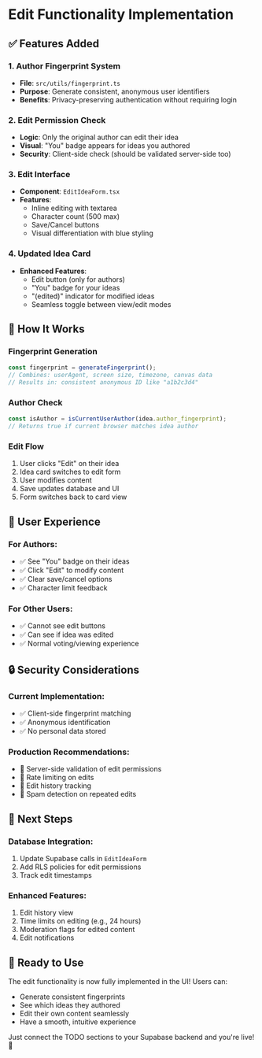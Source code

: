 # Edit Functionality Implementation

## ✅ Features Added

### 1. Author Fingerprint System
- **File**: `src/utils/fingerprint.ts`
- **Purpose**: Generate consistent, anonymous user identifiers
- **Benefits**: Privacy-preserving authentication without requiring login

### 2. Edit Permission Check
- **Logic**: Only the original author can edit their idea
- **Visual**: "You" badge appears for ideas you authored
- **Security**: Client-side check (should be validated server-side too)

### 3. Edit Interface
- **Component**: `EditIdeaForm.tsx`
- **Features**:
  - Inline editing with textarea
  - Character count (500 max)
  - Save/Cancel buttons
  - Visual differentiation with blue styling

### 4. Updated Idea Card
- **Enhanced Features**:
  - Edit button (only for authors)
  - "You" badge for your ideas
  - "(edited)" indicator for modified ideas
  - Seamless toggle between view/edit modes

## 🔧 How It Works

### Fingerprint Generation
```typescript
const fingerprint = generateFingerprint();
// Combines: userAgent, screen size, timezone, canvas data
// Results in: consistent anonymous ID like "a1b2c3d4"
```

### Author Check
```typescript
const isAuthor = isCurrentUserAuthor(idea.author_fingerprint);
// Returns true if current browser matches idea author
```

### Edit Flow
1. User clicks "Edit" on their idea
2. Idea card switches to edit form
3. User modifies content
4. Save updates database and UI
5. Form switches back to card view

## 🎯 User Experience

### For Authors:
- ✅ See "You" badge on their ideas
- ✅ Click "Edit" to modify content
- ✅ Clear save/cancel options
- ✅ Character limit feedback

### For Other Users:
- ✅ Cannot see edit buttons
- ✅ Can see if idea was edited
- ✅ Normal voting/viewing experience

## 🔒 Security Considerations

### Current Implementation:
- ✅ Client-side fingerprint matching
- ✅ Anonymous identification
- ✅ No personal data stored

### Production Recommendations:
- 🔲 Server-side validation of edit permissions
- 🔲 Rate limiting on edits
- 🔲 Edit history tracking
- 🔲 Spam detection on repeated edits

## 📝 Next Steps

### Database Integration:
1. Update Supabase calls in `EditIdeaForm`
2. Add RLS policies for edit permissions
3. Track edit timestamps

### Enhanced Features:
1. Edit history view
2. Time limits on editing (e.g., 24 hours)
3. Moderation flags for edited content
4. Edit notifications

## 🚀 Ready to Use

The edit functionality is now fully implemented in the UI! Users can:
- Generate consistent fingerprints
- See which ideas they authored
- Edit their own content seamlessly
- Have a smooth, intuitive experience

Just connect the TODO sections to your Supabase backend and you're live! 🎉
